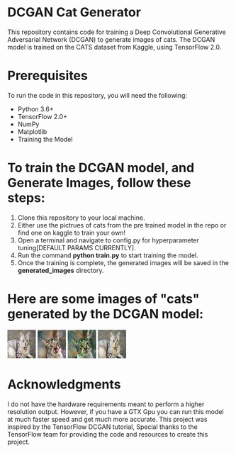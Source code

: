 # DCGAN Cat Generator

This repository contains code for training a Deep Convolutional Generative Adversarial Network (DCGAN) to generate images of cats. The DCGAN model is trained on the CATS dataset from Kaggle, using TensorFlow 2.0.

# Prerequisites
To run the code in this repository, you will need the following:

- Python 3.6+
- TensorFlow 2.0+
- NumPy
- Matplotlib
- Training the Model

# To train the DCGAN model, and Generate Images, follow these steps:

1. Clone this repository to your local machine.
2. Either use the pictrues of cats from the pre trained model in the repo or find one on kaggle to train your own!
3. Open a terminal and navigate to config.py for hyperparameter tuning[DEFAULT PARAMS CURRENTLY].
4. Run the command <b>python train.py</b> to start training the model.
5. Once the training is complete, the generated images will be saved in the <b>generated_images</b> directory.

# Here are some images of "cats" generated by the DCGAN model:

![Image](saved-images/generated_img_1331.png)
![Image](saved-images/generated_img_1350.png)
![Image](saved-images/generated_img_1516.png)
![Image](saved-images/generated_img_1578.png)


# Acknowledgments
I do not have the hardware requirements meant to perform a higher resolution output. However, if you have a GTX Gpu you can run this model at much faster speed and get much more accurate. This project was inspired by the TensorFlow DCGAN tutorial, Special thanks to the TensorFlow team for providing the code and resources to create this project.
